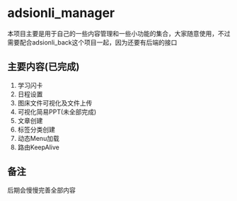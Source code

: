 # adsionli_manager
本项目主要是用于自己的一些内容管理和一些小功能的集合，大家随意使用，不过需要配合adsionli_back这个项目一起，因为还要有后端的接口

## 主要内容(已完成)
1. 学习闪卡
2. 日程设置
3. 图床文件可视化及文件上传
4. 可视化简易PPT(未全部完成)
5. 文章创建
6. 标签分类创建
7. 动态Menu加载
8. 路由KeepAlive

## 备注
后期会慢慢完善全部内容
